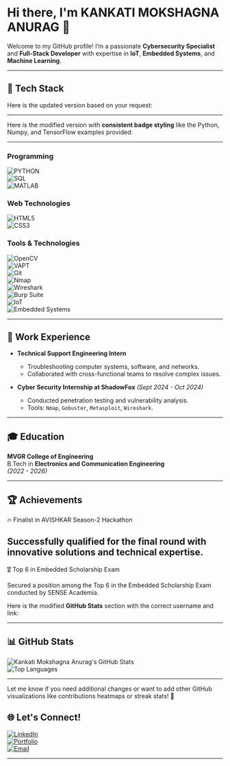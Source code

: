 # Hi there, I'm **KANKATI MOKSHAGNA ANURAG** 👋

Welcome to my GitHub profile! I’m a passionate **Cybersecurity Specialist** and **Full-Stack Developer** with expertise in **IoT**, **Embedded Systems**, and **Machine Learning**.

---

## 🚀 **Tech Stack**

Here is the updated version based on your request:

---

Here is the modified version with **consistent badge styling** like the Python, Numpy, and TensorFlow examples provided:

---

### **Programming**  
![PYTHON](https://img.shields.io/badge/PYTHON-3776AB?style=for-the-badge&logo=python&logoColor=white)  
![SQL](https://img.shields.io/badge/SQL-4479A1?style=for-the-badge&logo=postgresql&logoColor=white)  
![MATLAB](https://img.shields.io/badge/MATLAB-0076A8?style=for-the-badge&logo=mathworks&logoColor=white)

### **Web Technologies**  
![HTML5](https://img.shields.io/badge/HTML5-E34F26?style=for-the-badge&logo=html5&logoColor=white)  
![CSS3](https://img.shields.io/badge/CSS3-1572B6?style=for-the-badge&logo=css3&logoColor=white)

### **Tools & Technologies**  
![OpenCV](https://img.shields.io/badge/OPENCV-5C3EE8?style=for-the-badge&logo=opencv&logoColor=white)  
![VAPT](https://img.shields.io/badge/VAPT-000000?style=for-the-badge&logo=security&logoColor=white)  
![Git](https://img.shields.io/badge/GIT-F05032?style=for-the-badge&logo=git&logoColor=white)  
![Nmap](https://img.shields.io/badge/NMAP-0E8A16?style=for-the-badge&logo=nmap&logoColor=white)  
![Wireshark](https://img.shields.io/badge/WIRESHARK-1679A7?style=for-the-badge&logo=wireshark&logoColor=white)  
![Burp Suite](https://img.shields.io/badge/BURP_SUITE-FF6600?style=for-the-badge&logo=burpsuite&logoColor=white)  
![IoT](https://img.shields.io/badge/IOT-1E4F72?style=for-the-badge&logo=internet-of-things&logoColor=white)  
![Embedded Systems](https://img.shields.io/badge/EMBEDDED_SYSTEMS-003B6F?style=for-the-badge&logo=stmicroelectronics&logoColor=white)

---

## 💼 **Work Experience**

- **Technical Support Engineering Intern**  
  - Troubleshooting computer systems, software, and networks.  
  - Collaborated with cross-functional teams to resolve complex issues.

- **Cyber Security Internship at ShadowFox** _(Sept 2024 - Oct 2024)_  
   - Conducted penetration testing and vulnerability analysis.  
   - Tools: `Nmap`, `Gobuster`, `Metasploit`, `Wireshark`.

---

## 🎓 **Education**

**MVGR College of Engineering**  
B.Tech in **Electronics and Communication Engineering**  
_(2022 - 2026)_

---

## 🏆 **Achievements**

🔥 Finalist in AVISHKAR Season-2 Hackathon

Successfully qualified for the final round with innovative solutions and technical expertise.
---
🎖️ Top 6 in Embedded Scholarship Exam

Secured a position among the Top 6 in the Embedded Scholarship Exam conducted by SENSE Academia.

Here is the modified **GitHub Stats** section with the correct username and link:

---

## 📊 **GitHub Stats**

![Kankati Mokshagna Anurag's GitHub Stats](https://github-readme-stats.vercel.app/api?username=MokshagnaAnurag&show_icons=true&theme=dark)  
![Top Languages](https://github-readme-stats.vercel.app/api/top-langs/?username=MokshagnaAnurag&layout=compact&theme=dark)

---


Let me know if you need additional changes or want to add other GitHub visualizations like contributions heatmaps or streak stats! 🚀

## 🌐 **Let's Connect!**

[![LinkedIn](https://img.shields.io/badge/-LinkedIn-05122A?style=flat&logo=linkedin)](https://linkedin.com/in/kankati-mokshagna-anurag)  
[![Portfolio](https://img.shields.io/badge/-Portfolio-05122A?style=flat)](https://mokshagnaanurag.github.io/Portfolio/)  
[![Email](https://img.shields.io/badge/-Email-05122A?style=flat&logo=gmail)](mailto:kankati.mokshagnaanurag@gmail.com)


---
